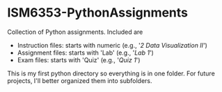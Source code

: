 # ISM6353-PythonAssignments
Collection of Python assignments.
Included are 
- Instruction files: starts with numeric (e.g., '*2 Data Visualization II*')
- Assignment files: starts with 'Lab' (e.g., '*Lab 1*')
- Exam files: starts with 'Quiz' (e.g., '*Quiz 1*')

This is my first python directory so everything is in one folder. For future projects, I'll better organized them into subfolders. 
